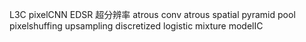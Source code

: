 L3C
pixelCNN
EDSR 超分辨率
atrous conv
atrous spatial pyramid pool
pixelshuffing upsampling
discretized logistic mixture modelIC